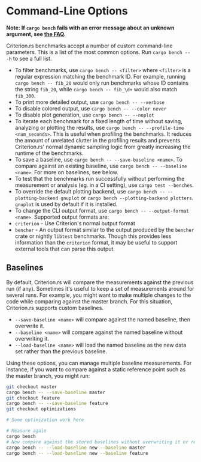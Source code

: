 # Command-Line Options

**Note: If `cargo bench` fails with an error message about an unknown argument, see [the FAQ](../faq.html#cargo-bench-gives-unrecognized-option-errors-for-valid-command-line-options).**

Criterion.rs benchmarks accept a number of custom command-line parameters. This
is a list of the most common options. Run `cargo bench -- -h` to see a full
list.

* To filter benchmarks, use `cargo bench -- <filter>` where `<filter>` is a
regular expression matching the benchmark ID. For example, running 
`cargo bench -- fib_20` would only run benchmarks whose ID contains the string 
`fib_20`, while `cargo bench -- fib_\d+` would also match `fib_300`.
* To print more detailed output, use `cargo bench -- --verbose`
* To disable colored output, use `cargo bench -- --color never`
* To disable plot generation, use `cargo bench -- --noplot`
* To iterate each benchmark for a fixed length of time without saving, analyzing or plotting the results, use `cargo bench -- --profile-time <num_seconds>`. This is useful when profiling the benchmarks. It reduces the amount of unrelated clutter in the profiling results and prevents Criterion.rs' normal dynamic sampling logic from greatly increasing the runtime of the benchmarks.
* To save a baseline, use `cargo bench -- --save-baseline <name>`. To compare against an existing baseline, use `cargo bench -- --baseline <name>`. For more on baselines, see below.
* To test that the benchmarks run successfully without performing the measurement or analysis (eg. in a CI setting), use `cargo test --benches`.
* To override the default plotting backend, use `cargo bench -- --plotting-backend gnuplot` or `cargo bench --plotting-backend plotters`. `gnuplot` is used by default if it is installed.
* To change the CLI output format, use `cargo bench -- --output-format <name>`. Supported output formats are:
 * `criterion` - Use Criterion's normal output format
 * `bencher` - An output format similar to the output produced by the `bencher` crate or nightly `libtest` benchmarks. Though this provides less information than the `criterion` format, it may be useful to support external tools that can parse this output.

## Baselines

By default, Criterion.rs will compare the measurements against the previous run (if any). Sometimes it's useful to keep a set of measurements around for several runs. For example, you might want to make multiple changes to the code while comparing against the master branch. For this situation, Criterion.rs supports custom baselines.

* `--save-baseline <name>` will compare against the named baseline, then overwrite it. 
* `--baseline <name>` will compare against the named baseline without overwriting it.
* `--load-baseline <name>` will load the named baseline as the new data set rather than the previous baseline.

Using these options, you can manage multiple baseline measurements. For instance, if you want to compare against a static reference point such as the master branch, you might run:

```sh
git checkout master
cargo bench -- --save-baseline master
git checkout feature
cargo bench -- --save-baseline feature
git checkout optimizations

# Some optimization work here

# Measure again
cargo bench
# Now compare against the stored baselines without overwriting it or re-running the measurements
cargo bench -- --load-baseline new --baseline master
cargo bench -- --load-baseline new --baseline feature
```
